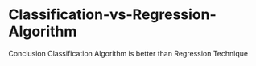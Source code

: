 # Classification-vs-Regression-Algorithm

Conclusion
Classification Algorithm is better than Regression Technique
